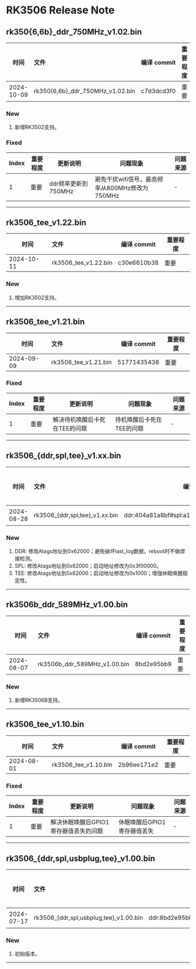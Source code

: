 # RK3506 Release Note

## rk350{6,6b}_ddr_750MHz_v1.02.bin

| 时间       | 文件                         | 编译 commit | 重要程度 |
| ---------- | :--------------------------- | ----------- | -------- |
| 2024-10-09 | rk350{6,6b}_ddr_750MHz_v1.02.bin | c7d3dcd3f0 | 重要     |

### New

1. 新增RK3502支持。

### Fixed

| Index | 重要程度 | 更新说明            | 问题现象                                       | 问题来源 |
| ----- | -------- | ------------------- | ---------------------------------------------- | -------- |
| 1     | 重要     | ddr频率更新到750MHz | 避免干扰wifi信号，最高频率从800MHz修改为750MHz | -        |

------

## rk3506_tee_v1.22.bin

| 时间       | 文件                 | 编译 commit | 重要程度 |
| ---------- | :------------------- | ----------- | -------- |
| 2024-10-11 | rk3506_tee_v1.22.bin | c30e6610b38 | 重要     |

### New

1. 增加RK3502支持。

------

## rk3506_tee_v1.21.bin

| 时间       | 文件                 | 编译 commit | 重要程度 |
| ---------- | :------------------- | ----------- | -------- |
| 2024-09-09 | rk3506_tee_v1.21.bin | 51771435438 | 重要     |

### Fixed

| Index | 重要程度 | 更新说明                      | 问题现象                  | 问题来源 |
| ----- | -------- | ----------------------------- | ------------------------- | -------- |
| 1     | 重要     | 解决待机唤醒后卡死在TEE的问题 | 待机唤醒后卡死在TEE的问题 | -        |

------

## rk3506_{ddr,spl,tee}_v1.xx.bin

| 时间       | 文件                        | 编译 commit | 重要程度 |
| ---------- | :-------------------------- | ----------- | -------- |
| 2024-08-28 | rk3506_{ddr,spl,tee}_v1.xx.bin | ddr:404a81a8bf#spl:a106936cd3c#tee:6c78a7d8cb3 | 重要     |

### New

1. DDR: 修改Atags地址到0x62000；避免破坏last_log数据，reboot时不做焊接检测。
2. SPL: 修改Atags地址到0x62000；启动地址修改为0x3f00000。
3. TEE: 修改Atags地址到0x62000；启动地址修改为0x1000；增强休眠唤醒稳定性。

------

## rk3506b_ddr_589MHz_v1.00.bin

| 时间       | 文件                         | 编译 commit | 重要程度 |
| ---------- | :--------------------------- | ----------- | -------- |
| 2024-08-07 | rk3506b_ddr_589MHz_v1.00.bin | 8bd2e95bb9  | 重要     |

### New

1. 新增RK3506B支持。

------

## rk3506_tee_v1.10.bin

| 时间       | 文件                 | 编译 commit | 重要程度 |
| ---------- | :------------------- | ----------- | -------- |
| 2024-08-01 | rk3506_tee_v1.10.bin | 2b96ee171e2 | 重要     |

### Fixed

| Index | 重要程度 | 更新说明                              | 问题现象                    | 问题来源 |
| ----- | -------- | ------------------------------------- | --------------------------- | -------- |
| 1     | 重要     | 解决休眠唤醒后GPIO1寄存器值丢失的问题 | 休眠唤醒后GPIO1寄存器值丢失 | -        |

------

## rk3506_{ddr,spl,usbplug,tee}_v1.00.bin

| 时间       | 文件                               | 编译 commit                                    | 重要程度 |
| ---------- | :--------------------------------- | ---------------------------------------------- | -------- |
| 2024-07-17 | rk3506_{ddr,spl,usbplug,tee}_v1.00.bin | ddr:8bd2e95bb9#spl:c80444b1e9a#usbplug:b9b1493#tee:1bfd9b50333 | 普通     |

### New

1. 初始版本。

------

